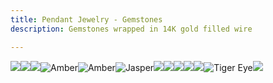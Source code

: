 ```yaml
---
title: Pendant Jewelry - Gemstones
description: Gemstones wrapped in 14K gold filled wire

---
```

![](/assets/img/img_7659.jpeg)![](/assets/img/img_7661.jpeg)![](/assets/img/img_7692.jpeg)![](/assets/img/img_7691.jpeg "Amber")![](/assets/img/img_7690.jpeg "Amber")![](/assets/img/img_7688.jpeg "Jasper")![](/assets/img/img_7689.jpeg)![](/assets/img/img_7662.jpeg)![](/assets/img/img_7663.jpeg)![](/assets/img/img_7657.jpeg)![](/assets/img/img_7654.jpeg)![](/assets/img/img_7655.jpeg "Tiger Eye")![](/assets/img/img_7656.jpeg)